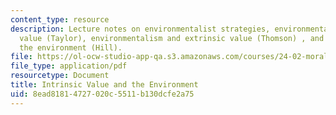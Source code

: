 ```yaml
---
content_type: resource
description: Lecture notes on environmentalist strategies, environmentalism and intrinsic
  value (Taylor), environmentalism and extrinsic value (Thomson) , and virtue and
  the environment (Hill).
file: https://ol-ocw-studio-app-qa.s3.amazonaws.com/courses/24-02-moral-problems-and-the-good-life-fall-2008/8ead81814727020c5511b130dcfe2a75_lec_12.pdf
file_type: application/pdf
resourcetype: Document
title: Intrinsic Value and the Environment
uid: 8ead8181-4727-020c-5511-b130dcfe2a75
---
```

